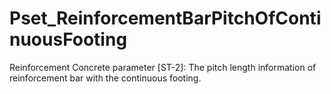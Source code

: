 # Pset_ReinforcementBarPitchOfContinuousFooting

Reinforcement Concrete parameter [ST-2]: The pitch length information of reinforcement bar with the continuous footing.
